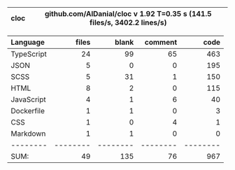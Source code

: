 

cloc|github.com/AlDanial/cloc v 1.92  T=0.35 s (141.5 files/s, 3402.2 lines/s)
--- | ---

Language|files|blank|comment|code
:-------|-------:|-------:|-------:|-------:
TypeScript|24|99|65|463
JSON|5|0|0|195
SCSS|5|31|1|150
HTML|8|2|0|115
JavaScript|4|1|6|40
Dockerfile|1|1|0|3
CSS|1|0|4|1
Markdown|1|1|0|0
--------|--------|--------|--------|--------
SUM:|49|135|76|967

